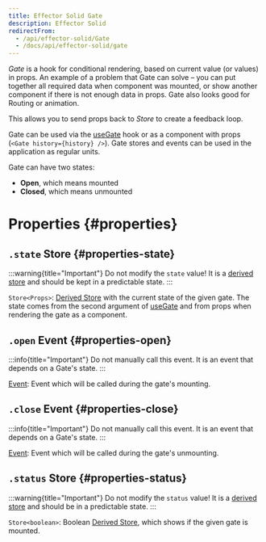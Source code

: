 ```yaml
---
title: Effector Solid Gate
description: Effector Solid
redirectFrom:
  - /api/effector-solid/Gate
  - /docs/api/effector-solid/gate
---
```


_Gate_ is a hook for conditional rendering, based on current value (or values) in props.
An example of a problem that Gate can solve – you can put together all required data when component was mounted, or show another component if there is not enough data in props.
Gate also looks good for Routing or animation.

This allows you to send props back to _Store_ to create a feedback loop.

Gate can be used via the [useGate](/en/api/effector-solid/useGate) hook or as a component with props (`<Gate history={history} />`).
Gate stores and events can be used in the application as regular units.

Gate can have two states:

- **Open**, which means mounted
- **Closed**, which means unmounted

# Properties {#properties}

## `.state` Store {#properties-state}

:::warning{title="Important"}
Do not modify the `state` value! It is a [derived store](/en/api/effector/Store#readonly) and should be kept in a predictable state.
:::

`Store<Props>`: [Derived Store](/en/api/effector/Store#readonly) with the current state of the given gate. The state comes from the second argument of [useGate](/en/api/effector-solid/useGate) and from props when rendering the gate as a component.

## `.open` Event {#properties-open}

:::info{title="Important"}
Do not manually call this event. It is an event that depends on a Gate's state.
:::

[Event<Props>](/en/api/effector/Event): Event which will be called during the gate's mounting.

## `.close` Event {#properties-close}

:::info{title="Important"}
Do not manually call this event. It is an event that depends on a Gate's state.
:::

[Event<Props>](/en/api/effector/Event): Event which will be called during the gate's unmounting.

## `.status` Store {#properties-status}

:::warning{title="Important"}
Do not modify the `status` value! It is a [derived store](/en/api/effector/Store#readonly) and should be in a predictable state.
:::

`Store<boolean>`: Boolean [Derived Store](/en/api/effector/Store#readonly), which shows if the given gate is mounted.
